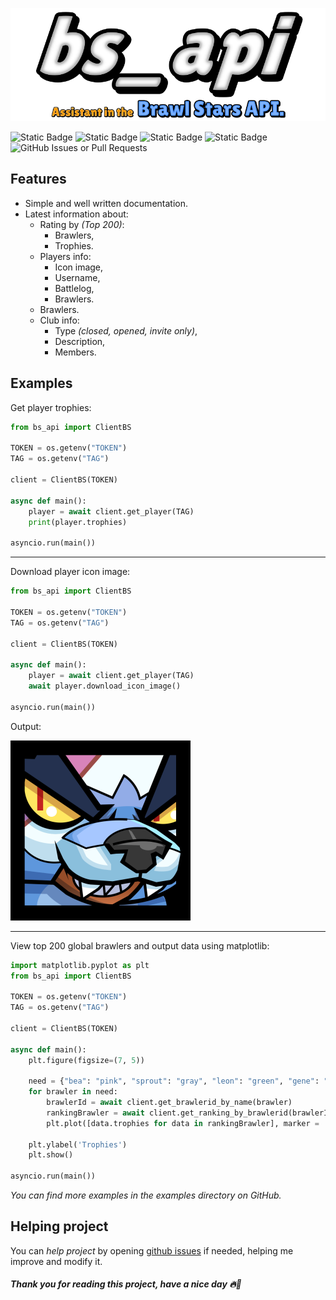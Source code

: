 ![bs_api](https://github.com/Yarik1333Roky/bs_api/blob/main/logo.png?raw=true)

![Static Badge](https://img.shields.io/badge/last_update-05.11.2024-highgreen)
![Static Badge](https://img.shields.io/badge/examples-include-highgreen)
![Static Badge](https://img.shields.io/badge/combined_with_API-90%-green)
![Static Badge](https://img.shields.io/badge/version-1.0.0-blue)
![GitHub Issues or Pull Requests](https://img.shields.io/github/issues/Yarik1333Roky/bs_api?logo=github)

## Features
- Simple and well written documentation.
- Latest information about:
  - Rating by *(Top 200)*:
    - Brawlers,
    - Trophies.
  - Players info:
    - Icon image,
    - Username,
    - Battlelog,
    - Brawlers.
  - Brawlers.
  - Club info:
    - Type *(closed, opened, invite only)*,
    - Description,
    - Members.

## Examples

Get player trophies:

```python
from bs_api import ClientBS

TOKEN = os.getenv("TOKEN")
TAG = os.getenv("TAG")

client = ClientBS(TOKEN)

async def main():
    player = await client.get_player(TAG)
    print(player.trophies)

asyncio.run(main())
```

-------------------------

Download player icon image:
```python
from bs_api import ClientBS

TOKEN = os.getenv("TOKEN")
TAG = os.getenv("TAG")

client = ClientBS(TOKEN)

async def main():
    player = await client.get_player(TAG)
    await player.download_icon_image()

asyncio.run(main())
```
Output: 

![](https://github.com/Yarik1333Roky/bs_api/blob/main/output.png?raw=true?scale)

--------------

View top 200 global brawlers and output data using matplotlib:

```python
import matplotlib.pyplot as plt
from bs_api import ClientBS

TOKEN = os.getenv("TOKEN")
TAG = os.getenv("TAG")

client = ClientBS(TOKEN)

async def main():
    plt.figure(figsize=(7, 5))

    need = {"bea": "pink", "sprout": "gray", "leon": "green", "gene": "purple"}
    for brawler in need:
        brawlerId = await client.get_brawlerid_by_name(brawler)
        rankingBrawler = await client.get_ranking_by_brawlerid(brawlerId)
        plt.plot([data.trophies for data in rankingBrawler], marker = 'o', linestyle = '-', color = need[brawler])

    plt.ylabel('Trophies')
    plt.show()

asyncio.run(main())
```
*You can find more examples in the examples directory on GitHub.*

## Helping project
You can *help project* by opening [github issues](https://github.com/Yarik1333Roky/bs_api/issues) if needed, helping me improve and modify it.

##### *Thank you for reading this project, have a nice day 🔥🧡*
